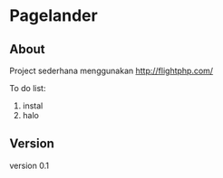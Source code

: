 Pagelander
==========

About
-----
Project sederhana menggunakan http://flightphp.com/

To do list:

1. instal
2. halo


Version
-------

version 0.1

